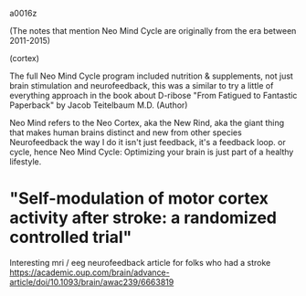a0016z

(The notes that mention Neo Mind Cycle are originally from the era between 2011-2015)

(cortex)

The full Neo Mind Cycle program included nutrition & supplements, not just brain stimulation and neurofeedback, this was a similar to try a little of everything approach in the book about D-ribose "From Fatigued to Fantastic Paperback" by Jacob Teitelbaum M.D. (Author)

Neo Mind refers to the Neo Cortex, aka the New Rind, aka the giant thing that makes human brains distinct and new from other species
Neurofeedback the way I do it isn't just feedback, it's a feedback loop. or cycle,
hence Neo Mind Cycle: Optimizing your brain is just part of a healthy lifestyle.

# "Self-modulation of motor cortex activity after stroke: a randomized controlled trial"
Interesting mri / eeg neurofeedback article for folks who had a stroke 
https://academic.oup.com/brain/advance-article/doi/10.1093/brain/awac239/6663819